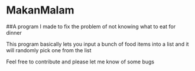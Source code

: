 # MakanMalam
##A program I made to fix the problem of not knowing what to eat for dinner

This program basically lets you input a bunch of food items into a list and it will randomly pick one from the list

Feel free to contribute and please let me know of some bugs
